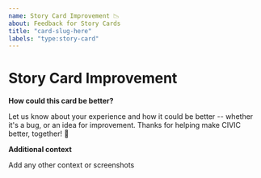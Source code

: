 ```yaml
---
name: Story Card Improvement 📉
about: Feedback for Story Cards
title: "card-slug-here"
labels: "type:story-card"
---
```


# Story Card Improvement

**How could this card be better?**

Let us know about your experience and how it could be better -- whether it's a bug, or an idea for improvement. Thanks for helping make CIVIC better, together! 🙌

**Additional context**

Add any other context or screenshots
